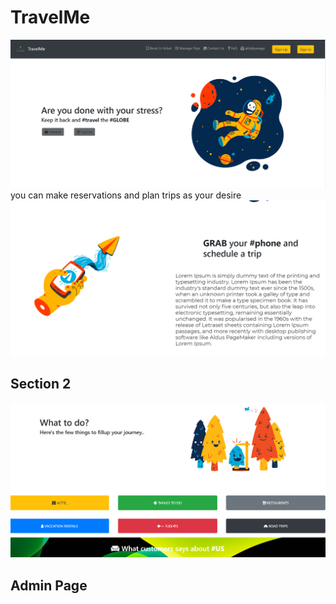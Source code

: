 # TravelMe
<img src="https://github.com/akilaliyanage/TravelMe/blob/master/src/img/Annotation%202019-10-27%20211742.png">
you can make reservations and plan trips as your desire
<img src="https://github.com/akilaliyanage/TravelMe/blob/master/src/img/sc2.PNG">
<h2>Section 2</h2>
<img src="https://github.com/akilaliyanage/TravelMe/blob/master/src/img/sh3.PNG">
<h2>Admin Page</h2>
